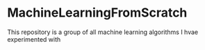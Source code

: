 # MachineLearningFromScratch
This repository is a group of all machine learning algorithms I hvae experimented with
